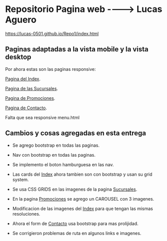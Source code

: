 # Repositorio Pagina web ----> Lucas Aguero
https://lucas-0501.github.io/Repo1/index.html
## Paginas adaptadas a la vista mobile y la vista desktop

Por ahora estas son las paginas responsive: 
    
[Pagina del Index](./index.html).

[Pagina de las Sucursales](./pages/sucursales.html).

[Pagina de Promociones](./pages/promociones.html).

[Pagina de Contacto](./pages/contacto.html).

Falta que sea responsive menu.html

## Cambios y cosas agregadas en esta entrega

* Se agrego bootstrap en todas las paginas.

* Nav con bootstrap en todas las paginas.

* Se implemento el boton hamburguesa en las nav.

* Las cards del [Index](./index.html) ahora tambien son con bootstrap y usan su grid system.

* Se usa CSS GRIDS en las imagenes de la pagina [Sucursales](./pages/sucursales.html).

* En la pagina [Promociones](./pages/promociones.html) se agrego un CAROUSEL con 3 imagenes.

* Modificacion de las imagenes del [Index](./index.html) para que tengan las mismas resoluciones.

* Ahora el form de [Contacto](./pages/contacto.html) usa bootstrap para mas prolijidad.

* Se corrigieron problemas de ruta en algunos links e imagenes.